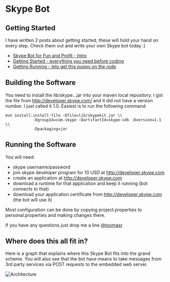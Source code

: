 Skype Bot
=============
Getting Started
-----------------------

I have written 2 posts about getting started, these will hold your hand on every step. Check them out
and write your own Skype bot today :)

 * [Skype Bot for Fun and Profit - Intro](http://dow.ngra.de/2012/01/06/skype-bot-for-fun-and-profit/)
 * [Getting Started - everything you need before coding](http://dow.ngra.de/2012/01/06/skype-bot-for-fun-and-profit-part-i-getting-started/)
 * [Getting Running - lets get this puppy on the rode](http://dow.ngra.de/2012/01/06/skype-bot-for-fun-and-profit-part-ii-getting-it-running/)

Building the Software
---------------------

You need to install the lib/skype...jar into your maven local repository.
I got the file from http://developer.skype.com/ and it did not have a version
number. I just called it 1.0. Easiest is to run the following command:

    mvn install:install-file -Dfile=lib/skypekit.jar \\
                -DgroupId=com.skype -DartifactId=skype-sdk -Dversion=1.1 \\
                -Dpackaging=jar

Running the Software
--------------------

You will need:

 * skype username/password
 * join skype developer program for 10 USD at http://developer.skype.com
 * create an application at http://developer.skype.com 
 * download a runtime for that application and keep it running (bot connects to that)
 * download your application certificate from http://developer.skype.com (the bot will use it)

Most configuration can be done by copying project.properties to personal.properties
and making changes there.

If you have any questions just drop me a line [@toomasr](http://twitter.com/#!/toomasr)

Where does this all fit in?
---------------------------

Here is a graph that explains where this Skype Bot fits into the grand scheme. You will also
see that the bot have means to take messages from 3rd party services via POST requests to the
embedded web server.

![Architecture](https://raw.github.com/toomasr/skype-bot/master/shots/skype-bot.png)
